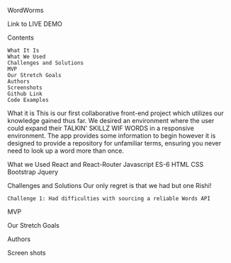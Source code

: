 WordWorms

Link to LIVE DEMO

Contents

    What It Is
    What We Used
    Challenges and Solutions
    MVP
    Our Stretch Goals
    Authors
    Screenshots
    Github Link
    Code Examples

What it is
    This is our first collaborative front-end project which utilizes our knowledge gained thus far.  We desired
    an environment where the user could expand their TALKIN' SKILLZ WIF WORDS in a responsive environment. The app
    provides some information to begin however it is designed to provide a repository for unfamiliar terms, ensuring
    you never need to look up a word more than once.

What we Used
    React and React-Router
    Javascript ES-6
    HTML
    CSS
    Bootstrap 
    Jquery

Challenges and Solutions
    Our only regret is that we had but one Rishi!

    Challenge 1: Had difficulties with sourcing a reliable Words API

MVP

Our Stretch Goals

Authors

Screen shots